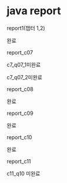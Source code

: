 # java report

report1(챕터 1,2)

완료


report_c07

c7_q07_1미완료

c7_q07_2미완료


report_c08

완료


report_c09

완료


report_c10

완료


report_c11

c11_q10 미완료
